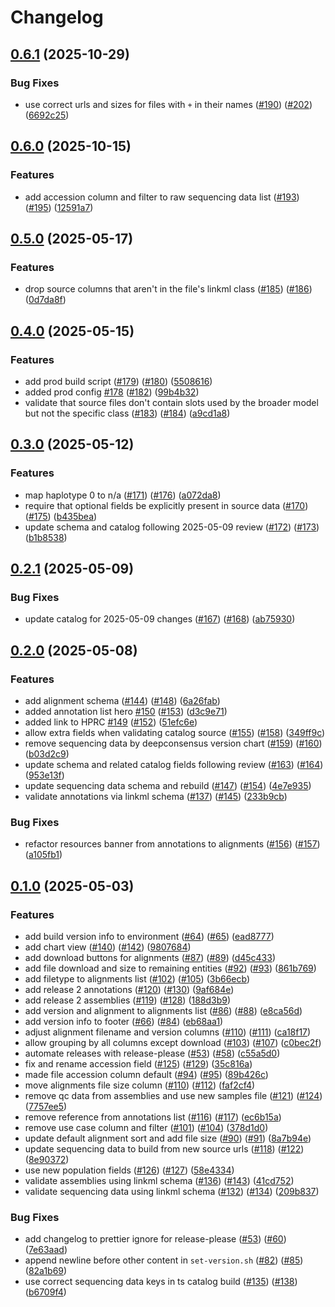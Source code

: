 # Changelog

## [0.6.1](https://github.com/human-pangenomics/hprc-data-explorer/compare/v0.6.0...v0.6.1) (2025-10-29)


### Bug Fixes

* use correct urls and sizes for files with `+` in their names ([#190](https://github.com/human-pangenomics/hprc-data-explorer/issues/190)) ([#202](https://github.com/human-pangenomics/hprc-data-explorer/issues/202)) ([6692c25](https://github.com/human-pangenomics/hprc-data-explorer/commit/6692c255f7d72dcc7afaa8e1d3d63782c0e67308))

## [0.6.0](https://github.com/human-pangenomics/hprc-data-explorer/compare/v0.5.0...v0.6.0) (2025-10-15)


### Features

* add accession column and filter to raw sequencing data list ([#193](https://github.com/human-pangenomics/hprc-data-explorer/issues/193)) ([#195](https://github.com/human-pangenomics/hprc-data-explorer/issues/195)) ([12591a7](https://github.com/human-pangenomics/hprc-data-explorer/commit/12591a7402349e82da93012e9ae313ebc4a2c9c3))

## [0.5.0](https://github.com/human-pangenomics/hprc-data-explorer/compare/v0.4.0...v0.5.0) (2025-05-17)


### Features

* drop source columns that aren't in the file's linkml class ([#185](https://github.com/human-pangenomics/hprc-data-explorer/issues/185)) ([#186](https://github.com/human-pangenomics/hprc-data-explorer/issues/186)) ([0d7da8f](https://github.com/human-pangenomics/hprc-data-explorer/commit/0d7da8f6e60be58d73a82c28d4c26f8d408e96bf))

## [0.4.0](https://github.com/human-pangenomics/hprc-data-explorer/compare/v0.3.0...v0.4.0) (2025-05-15)


### Features

* add prod build script ([#179](https://github.com/human-pangenomics/hprc-data-explorer/issues/179)) ([#180](https://github.com/human-pangenomics/hprc-data-explorer/issues/180)) ([5508616](https://github.com/human-pangenomics/hprc-data-explorer/commit/550861650b246ff93278ef473fb7aa548dc3a2f8))
* added prod config [#178](https://github.com/human-pangenomics/hprc-data-explorer/issues/178) ([#182](https://github.com/human-pangenomics/hprc-data-explorer/issues/182)) ([99b4b32](https://github.com/human-pangenomics/hprc-data-explorer/commit/99b4b32676063d5c1048ffb92b1f46d49c2bd4c3))
* validate that source files don't contain slots used by the broader model but not the specific class ([#183](https://github.com/human-pangenomics/hprc-data-explorer/issues/183)) ([#184](https://github.com/human-pangenomics/hprc-data-explorer/issues/184)) ([a9cd1a8](https://github.com/human-pangenomics/hprc-data-explorer/commit/a9cd1a8952b080e95f2e14b4df929419c2f9b33e))

## [0.3.0](https://github.com/human-pangenomics/hprc-data-explorer/compare/v0.2.1...v0.3.0) (2025-05-12)


### Features

* map haplotype 0 to n/a ([#171](https://github.com/human-pangenomics/hprc-data-explorer/issues/171)) ([#176](https://github.com/human-pangenomics/hprc-data-explorer/issues/176)) ([a072da8](https://github.com/human-pangenomics/hprc-data-explorer/commit/a072da860d86cef5ad98409cd9de1e38e9e10d8d))
* require that optional fields be explicitly present in source data ([#170](https://github.com/human-pangenomics/hprc-data-explorer/issues/170)) ([#175](https://github.com/human-pangenomics/hprc-data-explorer/issues/175)) ([b435bea](https://github.com/human-pangenomics/hprc-data-explorer/commit/b435beadcbba4b19288c6225a80dd4c44ed29260))
* update schema and catalog following 2025-05-09 review ([#172](https://github.com/human-pangenomics/hprc-data-explorer/issues/172)) ([#173](https://github.com/human-pangenomics/hprc-data-explorer/issues/173)) ([b1b8538](https://github.com/human-pangenomics/hprc-data-explorer/commit/b1b85382249e66fc975403b205f49b627c51bd03))

## [0.2.1](https://github.com/human-pangenomics/hprc-data-explorer/compare/v0.2.0...v0.2.1) (2025-05-09)


### Bug Fixes

* update catalog for 2025-05-09 changes ([#167](https://github.com/human-pangenomics/hprc-data-explorer/issues/167)) ([#168](https://github.com/human-pangenomics/hprc-data-explorer/issues/168)) ([ab75930](https://github.com/human-pangenomics/hprc-data-explorer/commit/ab75930d55f7009c1a33f14ce9fd5a36bc35bccb))

## [0.2.0](https://github.com/human-pangenomics/hprc-data-explorer/compare/v0.1.0...v0.2.0) (2025-05-08)


### Features

* add alignment schema ([#144](https://github.com/human-pangenomics/hprc-data-explorer/issues/144)) ([#148](https://github.com/human-pangenomics/hprc-data-explorer/issues/148)) ([6a26fab](https://github.com/human-pangenomics/hprc-data-explorer/commit/6a26fab981ff22e9d873d31addfb0f97681a3180))
* added annotation list hero [#150](https://github.com/human-pangenomics/hprc-data-explorer/issues/150) ([#153](https://github.com/human-pangenomics/hprc-data-explorer/issues/153)) ([d3c9e71](https://github.com/human-pangenomics/hprc-data-explorer/commit/d3c9e71e17776ad501b0716e061dc4f055ffd46f))
* added link to HPRC [#149](https://github.com/human-pangenomics/hprc-data-explorer/issues/149) ([#152](https://github.com/human-pangenomics/hprc-data-explorer/issues/152)) ([51efc6e](https://github.com/human-pangenomics/hprc-data-explorer/commit/51efc6e7196b4f57a0753e9e284ba9b7666458dd))
* allow extra fields when validating catalog source ([#155](https://github.com/human-pangenomics/hprc-data-explorer/issues/155)) ([#158](https://github.com/human-pangenomics/hprc-data-explorer/issues/158)) ([349ff9c](https://github.com/human-pangenomics/hprc-data-explorer/commit/349ff9cd99005785bac984f48f2767c767b1571c))
* remove sequencing data by deepconsensus version chart ([#159](https://github.com/human-pangenomics/hprc-data-explorer/issues/159)) ([#160](https://github.com/human-pangenomics/hprc-data-explorer/issues/160)) ([b03d2c9](https://github.com/human-pangenomics/hprc-data-explorer/commit/b03d2c91ce92df5ff72ebee1217d614db921db79))
* update schema and related catalog fields following review ([#163](https://github.com/human-pangenomics/hprc-data-explorer/issues/163)) ([#164](https://github.com/human-pangenomics/hprc-data-explorer/issues/164)) ([953e13f](https://github.com/human-pangenomics/hprc-data-explorer/commit/953e13fdc3f96ae83c8a6cc17fc64e966a7aad0a))
* update sequencing data schema and rebuild ([#147](https://github.com/human-pangenomics/hprc-data-explorer/issues/147)) ([#154](https://github.com/human-pangenomics/hprc-data-explorer/issues/154)) ([4e7e935](https://github.com/human-pangenomics/hprc-data-explorer/commit/4e7e935714867ae22bc2eecfd00d256b52ea9371))
* validate annotations via linkml schema ([#137](https://github.com/human-pangenomics/hprc-data-explorer/issues/137)) ([#145](https://github.com/human-pangenomics/hprc-data-explorer/issues/145)) ([233b9cb](https://github.com/human-pangenomics/hprc-data-explorer/commit/233b9cb42d1dd28787854aaec1e1861f7a3fa43b))


### Bug Fixes

* refactor resources banner from annotations to alignments ([#156](https://github.com/human-pangenomics/hprc-data-explorer/issues/156)) ([#157](https://github.com/human-pangenomics/hprc-data-explorer/issues/157)) ([a105fb1](https://github.com/human-pangenomics/hprc-data-explorer/commit/a105fb16624bda369698f069d8ecc5a63f5da2f2))

## [0.1.0](https://github.com/human-pangenomics/hprc-data-explorer/compare/v0.0.0...v0.1.0) (2025-05-03)


### Features

* add build version info to environment ([#64](https://github.com/human-pangenomics/hprc-data-explorer/issues/64)) ([#65](https://github.com/human-pangenomics/hprc-data-explorer/issues/65)) ([ead8777](https://github.com/human-pangenomics/hprc-data-explorer/commit/ead87779bc52ba9f5628d0832b867c9dea3338c1))
* add chart view ([#140](https://github.com/human-pangenomics/hprc-data-explorer/issues/140)) ([#142](https://github.com/human-pangenomics/hprc-data-explorer/issues/142)) ([9807684](https://github.com/human-pangenomics/hprc-data-explorer/commit/9807684369d196ac59fcdcace94fb683eb1e421e))
* add download buttons for alignments ([#87](https://github.com/human-pangenomics/hprc-data-explorer/issues/87)) ([#89](https://github.com/human-pangenomics/hprc-data-explorer/issues/89)) ([d45c433](https://github.com/human-pangenomics/hprc-data-explorer/commit/d45c43373e541516b36b4dc670ebac2f16cecabe))
* add file download and size to remaining entities ([#92](https://github.com/human-pangenomics/hprc-data-explorer/issues/92)) ([#93](https://github.com/human-pangenomics/hprc-data-explorer/issues/93)) ([861b769](https://github.com/human-pangenomics/hprc-data-explorer/commit/861b7696f3453f8b8975b44c3c062c5026909738))
* add filetype to alignments list ([#102](https://github.com/human-pangenomics/hprc-data-explorer/issues/102)) ([#105](https://github.com/human-pangenomics/hprc-data-explorer/issues/105)) ([3b66ecb](https://github.com/human-pangenomics/hprc-data-explorer/commit/3b66ecb18fcf71dce2277717d7f88f29126fddfb))
* add release 2 annotations ([#120](https://github.com/human-pangenomics/hprc-data-explorer/issues/120)) ([#130](https://github.com/human-pangenomics/hprc-data-explorer/issues/130)) ([9af684e](https://github.com/human-pangenomics/hprc-data-explorer/commit/9af684ec160b01f829168c048bd3ad7ae5253164))
* add release 2 assemblies ([#119](https://github.com/human-pangenomics/hprc-data-explorer/issues/119)) ([#128](https://github.com/human-pangenomics/hprc-data-explorer/issues/128)) ([188d3b9](https://github.com/human-pangenomics/hprc-data-explorer/commit/188d3b90a379882b4c0b682001a42c524b182dd1))
* add version and alignment to alignments list ([#86](https://github.com/human-pangenomics/hprc-data-explorer/issues/86)) ([#88](https://github.com/human-pangenomics/hprc-data-explorer/issues/88)) ([e8ca56d](https://github.com/human-pangenomics/hprc-data-explorer/commit/e8ca56d6d12d4a38445c4f5038e4f35b2ff232ec))
* add version info to footer ([#66](https://github.com/human-pangenomics/hprc-data-explorer/issues/66)) ([#84](https://github.com/human-pangenomics/hprc-data-explorer/issues/84)) ([eb68aa1](https://github.com/human-pangenomics/hprc-data-explorer/commit/eb68aa1525e0087a9a02b0222812098d478b6b53))
* adjust alignment filename and version columns ([#110](https://github.com/human-pangenomics/hprc-data-explorer/issues/110)) ([#111](https://github.com/human-pangenomics/hprc-data-explorer/issues/111)) ([ca18f17](https://github.com/human-pangenomics/hprc-data-explorer/commit/ca18f1744e2e187893bf60e6cedf3d0a9604e389))
* allow grouping by all columns except download ([#103](https://github.com/human-pangenomics/hprc-data-explorer/issues/103)) ([#107](https://github.com/human-pangenomics/hprc-data-explorer/issues/107)) ([c0bec2f](https://github.com/human-pangenomics/hprc-data-explorer/commit/c0bec2f2e3acd7b1f2c316635f96afaf0cb49f62))
* automate releases with release-please ([#53](https://github.com/human-pangenomics/hprc-data-explorer/issues/53)) ([#58](https://github.com/human-pangenomics/hprc-data-explorer/issues/58)) ([c55a5d0](https://github.com/human-pangenomics/hprc-data-explorer/commit/c55a5d0b1f62adc2ebe413ebcb53c606263e56da))
* fix and rename accession field ([#125](https://github.com/human-pangenomics/hprc-data-explorer/issues/125)) ([#129](https://github.com/human-pangenomics/hprc-data-explorer/issues/129)) ([35c816a](https://github.com/human-pangenomics/hprc-data-explorer/commit/35c816a719462a267430e0011f70ff0b332e9ec4))
* made file accession column default ([#94](https://github.com/human-pangenomics/hprc-data-explorer/issues/94)) ([#95](https://github.com/human-pangenomics/hprc-data-explorer/issues/95)) ([89b426c](https://github.com/human-pangenomics/hprc-data-explorer/commit/89b426c42870bac58a892a8421a0a825e179339a))
* move alignments file size column ([#110](https://github.com/human-pangenomics/hprc-data-explorer/issues/110)) ([#112](https://github.com/human-pangenomics/hprc-data-explorer/issues/112)) ([faf2cf4](https://github.com/human-pangenomics/hprc-data-explorer/commit/faf2cf49c28e8e26f7b05f8b3ca1a277ee8f6694))
* remove qc data from assemblies and use new samples file ([#121](https://github.com/human-pangenomics/hprc-data-explorer/issues/121)) ([#124](https://github.com/human-pangenomics/hprc-data-explorer/issues/124)) ([7757ee5](https://github.com/human-pangenomics/hprc-data-explorer/commit/7757ee59282ed7cb4d249ba89ffd2f5c7b33af5b))
* remove reference from annotations list ([#116](https://github.com/human-pangenomics/hprc-data-explorer/issues/116)) ([#117](https://github.com/human-pangenomics/hprc-data-explorer/issues/117)) ([ec6b15a](https://github.com/human-pangenomics/hprc-data-explorer/commit/ec6b15aa0978fc5fc986af82ccb072c12e765f5a))
* remove use case column and filter ([#101](https://github.com/human-pangenomics/hprc-data-explorer/issues/101)) ([#104](https://github.com/human-pangenomics/hprc-data-explorer/issues/104)) ([378d1d0](https://github.com/human-pangenomics/hprc-data-explorer/commit/378d1d0e03274df6228a11e60a41886682d7be8f))
* update default alignment sort and add file size ([#90](https://github.com/human-pangenomics/hprc-data-explorer/issues/90)) ([#91](https://github.com/human-pangenomics/hprc-data-explorer/issues/91)) ([8a7b94e](https://github.com/human-pangenomics/hprc-data-explorer/commit/8a7b94e9972f9d43157666a24ddc94c4215c96ff))
* update sequencing data to build from new source urls ([#118](https://github.com/human-pangenomics/hprc-data-explorer/issues/118)) ([#122](https://github.com/human-pangenomics/hprc-data-explorer/issues/122)) ([8e90372](https://github.com/human-pangenomics/hprc-data-explorer/commit/8e903726c6313035dc5704e9d41220cd9f309433))
* use new population fields ([#126](https://github.com/human-pangenomics/hprc-data-explorer/issues/126)) ([#127](https://github.com/human-pangenomics/hprc-data-explorer/issues/127)) ([58e4334](https://github.com/human-pangenomics/hprc-data-explorer/commit/58e4334d8380c0f1c591037eadd1e3270e898f56))
* validate assemblies using linkml schema ([#136](https://github.com/human-pangenomics/hprc-data-explorer/issues/136)) ([#143](https://github.com/human-pangenomics/hprc-data-explorer/issues/143)) ([41cd752](https://github.com/human-pangenomics/hprc-data-explorer/commit/41cd7525fc6160a1aeaeb14f4e7176860dc93013))
* validate sequencing data using linkml schema ([#132](https://github.com/human-pangenomics/hprc-data-explorer/issues/132)) ([#134](https://github.com/human-pangenomics/hprc-data-explorer/issues/134)) ([209b837](https://github.com/human-pangenomics/hprc-data-explorer/commit/209b8371bb7140f63e23c60fda9c3d2145d601de))


### Bug Fixes

* add changelog to prettier ignore for release-please ([#53](https://github.com/human-pangenomics/hprc-data-explorer/issues/53)) ([#60](https://github.com/human-pangenomics/hprc-data-explorer/issues/60)) ([7e63aad](https://github.com/human-pangenomics/hprc-data-explorer/commit/7e63aad6ac53fc0bdea3ab9674d5ec4fc8676925))
* append newline before other content in `set-version.sh` ([#82](https://github.com/human-pangenomics/hprc-data-explorer/issues/82)) ([#85](https://github.com/human-pangenomics/hprc-data-explorer/issues/85)) ([82a1b69](https://github.com/human-pangenomics/hprc-data-explorer/commit/82a1b69725253b7db872bc2eebbf8926169a8238))
* use correct sequencing data keys in ts catalog build ([#135](https://github.com/human-pangenomics/hprc-data-explorer/issues/135)) ([#138](https://github.com/human-pangenomics/hprc-data-explorer/issues/138)) ([b6709f4](https://github.com/human-pangenomics/hprc-data-explorer/commit/b6709f46319475afa36626dae08b9e1ae24f0368))
